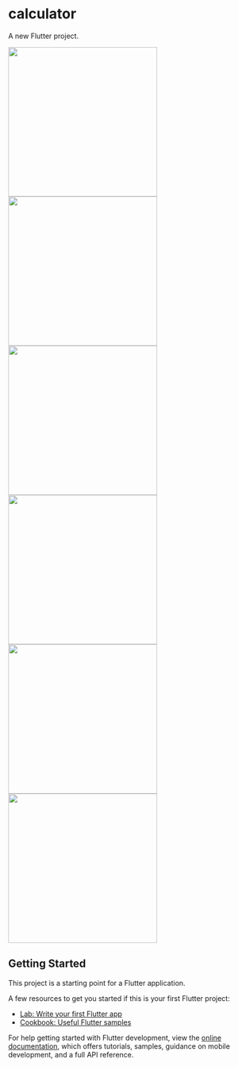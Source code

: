 # calculator

A new Flutter project.

  <img src="https://github.com/mohammadmahdiyousefi/calculator/assets/103829998/431825df-462c-464a-bd98-e7521bab8706" width="300"> 
<img src="https://github.com/mohammadmahdiyousefi/calculator/assets/103829998/3c184748-49e7-442d-a6af-2ac20a566541" width="300"> 
<img src="https://github.com/mohammadmahdiyousefi/calculator/assets/103829998/423566e2-8d8e-4c0e-9706-4265734dc19d" width="300"> 

<img src="https://github.com/mohammadmahdiyousefi/calculator/assets/103829998/ed7ea53b-2faa-46f1-a661-fbdad10c2a5d" width="300"> 
<img src="https://github.com/mohammadmahdiyousefi/calculator/assets/103829998/37b52b79-6ce7-4f8b-b0b0-8df6e75465ab" width="300"> 
<img src="https://github.com/mohammadmahdiyousefi/calculator/assets/103829998/2212ebc2-7eb4-4d3e-8baa-39dd3dd4d708" width="300"> 



## Getting Started



This project is a starting point for a Flutter application.

A few resources to get you started if this is your first Flutter project:

- [Lab: Write your first Flutter app](https://docs.flutter.dev/get-started/codelab)
- [Cookbook: Useful Flutter samples](https://docs.flutter.dev/cookbook)

For help getting started with Flutter development, view the
[online documentation](https://docs.flutter.dev/), which offers tutorials,
samples, guidance on mobile development, and a full API reference.
